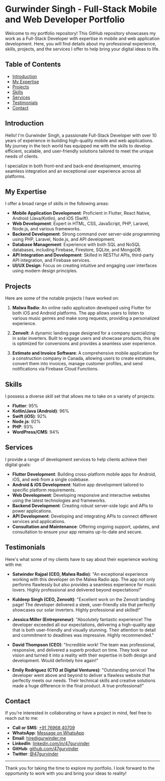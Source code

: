# Gurwinder Singh - Full-Stack Mobile and Web Developer Portfolio

Welcome to my portfolio repository! This GitHub repository showcases my work as a Full-Stack Developer with expertise in mobile and web application development. Here, you will find details about my professional experience, skills, projects, and the services I offer to help bring your digital ideas to life.

## Table of Contents

- [Introduction](#introduction)
- [My Expertise](#my-expertise)
- [Projects](#projects)
- [Skills](#skills)
- [Services](#services)
- [Testimonials](#testimonials)
- [Contact](#contact)

## Introduction

Hello! I'm Gurwinder Singh, a passionate Full-Stack Developer with over 10 years of experience in building high-quality mobile and web applications. My journey in the tech world has equipped me with the skills to develop efficient, scalable, and user-friendly solutions tailored to meet the unique needs of clients.

I specialize in both front-end and back-end development, ensuring seamless integration and an exceptional user experience across all platforms.

## My Expertise

I offer a broad range of skills in the following areas:

- **Mobile Application Development**: Proficient in Flutter, React Native, Android (Java/Kotlin), and iOS (Swift).
- **Web Development**: Expert in HTML, CSS, JavaScript, PHP, Laravel, Node.js, and various frameworks.
- **Backend Development**: Strong command over server-side programming using PHP, Laravel, Node.js, and API development.
- **Database Management**: Experience with both SQL and NoSQL databases, including Firebase, Firestore, SQLite, and MongoDB.
- **API Integration and Development**: Skilled in RESTful APIs, third-party API integration, and Firebase services.
- **UI/UX Design**: Focus on creating intuitive and engaging user interfaces using modern design principles.

## Projects

Here are some of the notable projects I have worked on:

1. **Malwa Radio**: An online radio application developed using Flutter for both iOS and Android platforms. The app allows users to listen to various music genres and make song requests, providing a personalized experience.
   
2. **Zenvolt**: A dynamic landing page designed for a company specializing in solar inverters. Built to engage users and showcase products, this site is optimized for conversions and provides a seamless user experience.

3. **Estimate and Invoice Software**: A comprehensive mobile application for a construction company in Canada, allowing users to create estimates, convert them into invoices, manage customer profiles, and send notifications via Firebase Cloud Functions.

## Skills

I possess a diverse skill set that allows me to take on a variety of projects:

- **Flutter**: 95%
- **Kotlin/Java (Android)**: 96%
- **Swift (iOS)**: 92%
- **Node.js**: 92%
- **PHP**: 93%
- **WordPress/CMS**: 94%

## Services

I provide a range of development services to help clients achieve their digital goals:

- **Flutter Development**: Building cross-platform mobile apps for Android, iOS, and web from a single codebase.
- **Android & iOS Development**: Native app development tailored to specific platform requirements.
- **Web Development**: Developing responsive and interactive websites using the latest technologies and frameworks.
- **Backend Development**: Creating robust server-side logic and APIs to power applications.
- **API Development**: Developing and integrating APIs to connect different services and applications.
- **Consultation and Maintenance**: Offering ongoing support, updates, and consultation to ensure your app remains up-to-date and secure.

## Testimonials

Here's what some of my clients have to say about their experience working with me:

- **Satwinder Rajpal (CEO, Malwa Radio)**: "An exceptional experience working with this developer on the Malwa Radio app. The app not only performs flawlessly but also provides a seamless experience for music lovers. Highly professional and delivered beyond expectations!"

- **Kuldeep Singh (CEO, Zenvolt)**: "Excellent work on the Zenvolt landing page! The developer delivered a sleek, user-friendly site that perfectly showcases our solar inverters. Highly professional and skilled!"

- **Jessica Miller (Entrepreneur)**: "Absolutely fantastic experience! The developer exceeded all our expectations, delivering a high-quality app that is both user-friendly and visually stunning. Their attention to detail and commitment to deadlines was impressive. Highly recommended."

- **David Thompson (CEO)**: "Incredible work! The team was professional, responsive, and delivered a superb product on time. They took our vision and turned it into a reality with their expertise in both design and development. Would definitely hire again!"

- **Emily Rodriguez (CTO at Digital Ventures)**: "Outstanding service! The developer went above and beyond to deliver a flawless website that perfectly meets our needs. Their technical skills and creative solutions made a huge difference in the final product. A true professional!"

## Contact

If you're interested in collaborating or have a project in mind, feel free to reach out to me:

- **Call or SMS**: [+91 76968 40709](tel:+917696840709)
- **WhatsApp**: [Message on WhatsApp](https://wa.me/917696840709)
- **Email**: [hire@gurwinder.me](mailto:hire@gurwinder.me)
- **LinkedIn**: [linkedin.com/in/47gurvinder](https://www.linkedin.com/in/47gurvinder)
- **GitHub**: [github.com/47gurvinder](https://github.com/47gurvinder)
- **Twitter**: [@47gurvinder](https://twitter.com/47gurvinder)

---

Thank you for taking the time to explore my portfolio. I look forward to the opportunity to work with you and bring your ideas to reality!